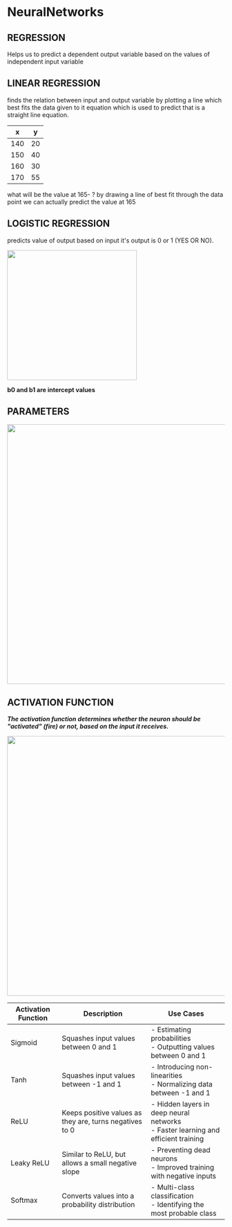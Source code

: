 # NeuralNetworks

## REGRESSION
Helps us to predict a dependent output variable based on the values of independent input variable
## LINEAR REGRESSION
finds the relation between input and output variable  by plotting a line which best fits the data given to it
equation which is used to predict that is a straight line equation.

| x   |  y |
|-----|----|
| 140 | 20 |             
| 150 | 40 |
| 160 | 30 |
| 170 | 55 |

 what will be the value at 165- ?  by drawing a line of best fit through the data point we can actually predict the value at 165
 
## LOGISTIC REGRESSION
predicts value of output based on input it's output is 0 or 1 (YES OR NO).

<img src="https://github.com/manish0kuniyal/NeuralNetworks/assets/110035752/5d2acd0e-200d-4306-83d4-132085914be4" width="300"/>

 **b0 and b1 are intercept values**

## PARAMETERS

<img src="https://github.com/manish0kuniyal/NeuralNetworks/assets/110035752/3b9caa2c-67e7-4f1e-b373-a4be6779776f" width="600"/>

 ## ACTIVATION FUNCTION 
***The activation function determines whether the neuron should be "activated" (fire) or not, based on the input it receives.***

<img src="https://github.com/manish0kuniyal/NeuralNetworks/assets/110035752/faee99f8-f3a6-4515-ba9d-25b6e8cfaefb" width="600"/>


| Activation Function | Description | Use Cases |
| --- | --- | --- |
| Sigmoid | Squashes input values between 0 and 1 | - Estimating probabilities <br> - Outputting values between 0 and 1 |
| Tanh | Squashes input values between -1 and 1 | - Introducing non-linearities <br> - Normalizing data between -1 and 1 |
| ReLU | Keeps positive values as they are, turns negatives to 0 | - Hidden layers in deep neural networks <br> - Faster learning and efficient training |
| Leaky ReLU | Similar to ReLU, but allows a small negative slope | - Preventing dead neurons <br> - Improved training with negative inputs |
| Softmax | Converts values into a probability distribution | - Multi-class classification <br> - Identifying the most probable class |
